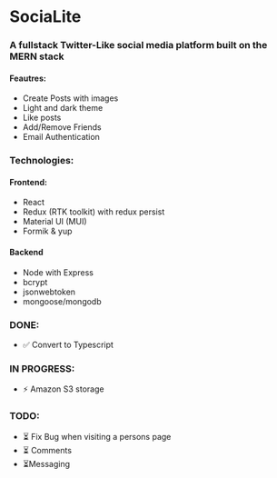 # SociaLite

### A fullstack Twitter-Like social media platform built on the MERN stack

#### Feautres:

- Create Posts with images
- Light and dark theme
- Like posts
- Add/Remove Friends
- Email Authentication

### Technologies:

#### Frontend:

- React
- Redux (RTK toolkit) with redux persist
- Material UI (MUI)
- Formik & yup

#### Backend

- Node with Express
- bcrypt
- jsonwebtoken
- mongoose/mongodb

### DONE:

- ✅ Convert to Typescript

### IN PROGRESS:

- ⚡ Amazon S3 storage

### TODO:

- ⏳ Fix Bug when visiting a persons page
- ⏳ Comments
- ⏳Messaging
